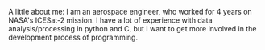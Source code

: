 A little about me: I am an aerospace engineer, who worked for 4 years on NASA's ICESat-2 mission. I have a lot of experience with data analysis/processing in python and C, 
but I want to get more involved in the development process of programming. 

<!---
Arthurdent838/Arthurdent838 is a ✨ special ✨ repository because its `README.md` (this file) appears on your GitHub profile.
You can click the Preview link to take a look at your changes.
--->
